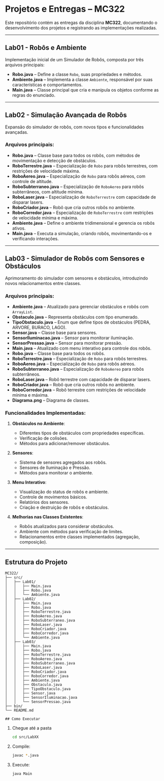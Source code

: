 # Projetos e Entregas – MC322  

Este repositório contém as entregas da disciplina **MC322**, documentando o desenvolvimento dos projetos e registrando as implementações realizadas.  

---

## Lab01 - Robôs e Ambiente  

Implementação inicial de um Simulador de Robôs, composta por três arquivos principais:  

- **Robo.java** – Define a classe `Robo`, suas propriedades e métodos.  
- **Ambiente.java** – Implementa a classe `Ambiente`, responsável por suas características e comportamentos.  
- **Main.java** – Classe principal que cria e manipula os objetos conforme as regras do enunciado.  

---

## Lab02 - Simulação Avançada de Robôs  

Expansão do simulador de robôs, com novos tipos e funcionalidades avançadas.  

### Arquivos principais:  
- **Robo.java** – Classe base para todos os robôs, com métodos de movimentação e detecção de obstáculos.  
- **RoboTerrestre.java** – Especialização de `Robo` para robôs terrestres, com restrições de velocidade máxima.  
- **RoboAereo.java** – Especialização de `Robo` para robôs aéreos, com controle de altitude.  
- **RoboSubterraneo.java** – Especialização de `RoboAereo` para robôs subterrâneos, com altitude mínima.  
- **RoboLaser.java** – Especialização de `RoboTerrestre` com capacidade de disparar lasers.  
- **RoboCriador.java** – Robô que cria outros robôs no ambiente.  
- **RoboCorredor.java** – Especialização de `RoboTerrestre` com restrições de velocidade mínima e máxima.  
- **Ambiente.java** – Define o ambiente tridimensional e gerencia os robôs ativos.  
- **Main.java** – Executa a simulação, criando robôs, movimentando-os e verificando interações.  

---

## Lab03 - Simulador de Robôs com Sensores e Obstáculos  

Aprimoramento do simulador com sensores e obstáculos, introduzindo novos relacionamentos entre classes.  

### Arquivos principais:  
- **Ambiente.java** – Atualizado para gerenciar obstáculos e robôs com `ArrayList`.  
- **Obstaculo.java** – Representa obstáculos com tipo enumerado.  
- **TipoObstaculo.java** – Enum que define tipos de obstáculos (PEDRA, ARVORE, BURACO, LAGO).  
- **Sensor.java** – Classe base para sensores.  
- **SensorIluminacao.java** – Sensor para monitorar iluminação.  
- **SensorPressao.java** – Sensor para monitorar pressão.  
- **Main.java** – Atualizado com menu interativo para controle dos robôs.  
- **Robo.java** – Classe base para todos os robôs.  
- **RoboTerrestre.java** – Especialização de `Robo` para robôs terrestres.  
- **RoboAereo.java** – Especialização de `Robo` para robôs aéreos.  
- **RoboSubterraneo.java** – Especialização de `RoboAereo` para robôs subterrâneos.  
- **RoboLaser.java** – Robô terrestre com capacidade de disparar lasers.  
- **RoboCriador.java** – Robô que cria outros robôs no ambiente.  
- **RoboCorredor.java** – Robô terrestre com restrições de velocidade mínima e máxima.  
- **Diagrama.png** – Diagrama de classes.  

### Funcionalidades Implementadas:  
1. **Obstáculos no Ambiente**:  
   - Diferentes tipos de obstáculos com propriedades específicas.  
   - Verificação de colisões.  
   - Métodos para adicionar/remover obstáculos.  

2. **Sensores**:  
   - Sistema de sensores agregados aos robôs.  
   - Sensores de Iluminação e Pressão.  
   - Métodos para monitorar o ambiente.  

3. **Menu Interativo**:  
   - Visualização do status de robôs e ambiente.  
   - Controle de movimentos básicos.  
   - Relatórios dos sensores.  
   - Criação e destruição de robôs e obstáculos.  

4. **Melhorias nas Classes Existentes**:  
   - Robôs atualizados para considerar obstáculos.  
   - Ambiente com métodos para verificação de limites.  
   - Relacionamentos entre classes implementados (agregação, composição).  

---

## Estrutura do Projeto  

```plaintext
MC322/
├── src/
│   ├── Lab01/
│   │   ├── Main.java
│   │   ├── Robo.java
│   │   └── Ambiente.java
│   ├── Lab02/
│   │   ├── Main.java
│   │   ├── Robo.java
│   │   ├── RoboTerrestre.java
│   │   ├── RoboAereo.java
│   │   ├── RoboSubterraneo.java
│   │   ├── RoboLaser.java
│   │   ├── RoboCriador.java
│   │   ├── RoboCorredor.java
│   │   └── Ambiente.java
│   ├── Lab03/
│   │   ├── Main.java
│   │   ├── Robo.java
│   │   ├── RoboTerrestre.java
│   │   ├── RoboAereo.java
│   │   ├── RoboSubterraneo.java
│   │   ├── RoboLaser.java
│   │   ├── RoboCriador.java
│   │   ├── RoboCorredor.java
│   │   ├── Ambiente.java
│   │   ├── Obstaculo.java
│   │   ├── TipoObstaculo.java
│   │   ├── Sensor.java
│   │   ├── SensorIluminacao.java
│   │   └── SensorPressao.java
├── bin/
└── README.md

## Como Executar 
```
1. Chegue até a pasta
   ```bash
   cd src/LabXX
   ```

2. Compile:  
   ```bash
   javac *.java
   ```

3. Execute:  
   ```bash
   java Main
   ```
